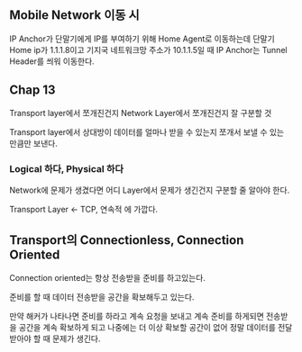 ## Mobile Network 이동 시

IP Anchor가 단말기에게 IP를 부여하기 위해 Home Agent로 이동하는데 단말기 Home ip가 1.1.1.8이고 기지국 네트워크망 주소가 10.1.1.5일 때 IP Anchor는 
Tunnel Header를 씌워 이동한다.

## Chap 13

Transport layer에서 쪼개진건지 Network Layer에서 쪼개진건지 잘 구분할 것

Transport layer에서 상대방이 데이터를 얼마나 받을 수 있는지 쪼개서 보낼 수 있는 만큼만 보낸다.

### Logical 하다, Physical 하다

Network에 문제가 생겼다면 어디 Layer에서 문제가 생긴건지 구분할 줄 알아야 한다.

Transport Layer <- TCP, 연속적 에 가깝다.

## Transport의 Connectionless, Connection Oriented

Connection oriented는 항상 전송받을 준비를 하고있는다.

준비를 할 때 데이터 전송받을 공간을 확보해두고 있는다.

만약 해커가 나타나면 준비를 하라고 계속 요청을 보내고 계속 준비를 하게되면 전송받을 공간을 계속 확보하게 되고 나중에는 더 이상 확보할 공간이 없어 정말 데이터를 전달받아야 할 때 문제가 생긴다.

             
